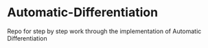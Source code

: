 # Automatic-Differentiation
Repo for step by step work through the implementation of Automatic Differentiation
